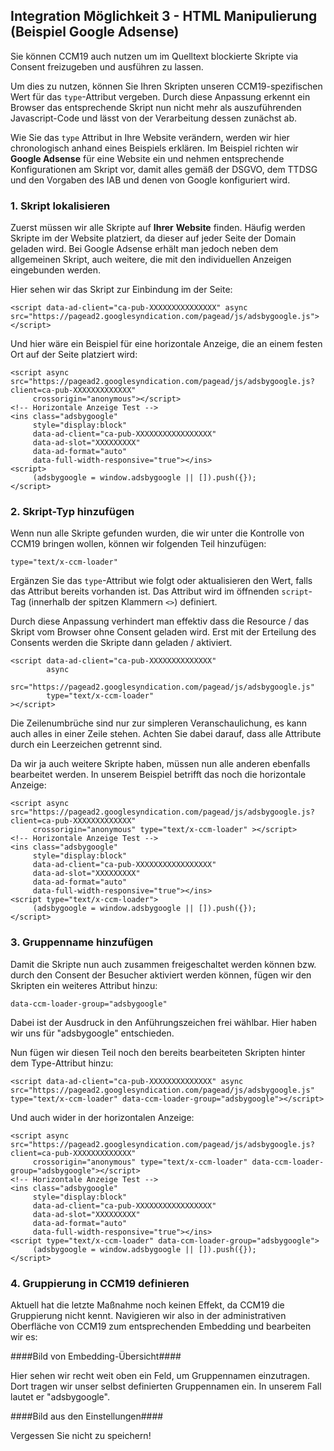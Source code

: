 ## Integration Möglichkeit 3 - HTML Manipulierung (Beispiel Google Adsense)

Sie können CCM19 auch nutzen um im Quelltext blockierte Skripte via Consent freizugeben und ausführen zu lassen.

Um dies zu nutzen, können Sie Ihren Skripten unseren CCM19-spezifischen Wert für das `type`-Attribut vergeben. Durch diese Anpassung erkennt ein Browser das entsprechende Skript nun nicht mehr als auszuführenden Javascript-Code und lässt von der Verarbeitung dessen zunächst ab.

Wie Sie das `type` Attribut in Ihre Website verändern, werden wir hier chronologisch anhand eines Beispiels erklären. Im Beispiel richten wir **Google Adsense** für eine Website ein und nehmen entsprechende Konfigurationen am Skript vor, damit alles gemäß der DSGVO, dem TTDSG und den Vorgaben des IAB und denen von Google konfiguriert wird.

### 1. Skript lokalisieren

Zuerst müssen wir alle Skripte auf **Ihrer** **Website** finden. Häufig werden Skripte im <head> der Website platziert, da dieser auf jeder Seite der Domain geladen wird. Bei Google Adsense erhält man jedoch neben dem allgemeinen Skript, auch weitere, die mit den individuellen Anzeigen eingebunden werden.

Hier sehen wir das Skript zur Einbindung im <head> der Seite:

```
<script data-ad-client="ca-pub-XXXXXXXXXXXXXXX" async src="https://pagead2.googlesyndication.com/pagead/js/adsbygoogle.js"></script>
```

Und hier wäre ein Beispiel für eine horizontale Anzeige, die an einem festen Ort auf der Seite platziert wird:

```
<script async src="https://pagead2.googlesyndication.com/pagead/js/adsbygoogle.js?client=ca-pub-XXXXXXXXXXXXX"
     crossorigin="anonymous"></script>
<!-- Horizontale Anzeige Test -->
<ins class="adsbygoogle"
     style="display:block"
     data-ad-client="ca-pub-XXXXXXXXXXXXXXXXX"
     data-ad-slot="XXXXXXXXX"
     data-ad-format="auto"
     data-full-width-responsive="true"></ins>
<script>
     (adsbygoogle = window.adsbygoogle || []).push({});
</script>
```

### 2. Skript-Typ hinzufügen

Wenn nun alle Skripte gefunden wurden, die wir unter die Kontrolle von CCM19 bringen wollen, können wir folgenden Teil hinzufügen:

```
type="text/x-ccm-loader"
```

Ergänzen Sie das `type`-Attribut wie folgt oder aktualisieren den Wert, falls das Attribut bereits vorhanden ist. Das Attribut wird im öffnenden `script`-Tag (innerhalb der spitzen Klammern `<>`) definiert.

Durch diese Anpassung verhindert man effektiv dass die Resource / das Skript vom Browser ohne Consent geladen wird. Erst mit der Erteilung des Consents werden die Skripte dann geladen / aktiviert.

```
<script data-ad-client="ca-pub-XXXXXXXXXXXXXX" 
        async 
        src="https://pagead2.googlesyndication.com/pagead/js/adsbygoogle.js" 
        type="text/x-ccm-loader"
></script>
```

Die Zeilenumbrüche sind nur zur simpleren Veranschaulichung, es kann auch alles in einer Zeile stehen. Achten Sie dabei darauf, dass alle Attribute durch ein Leerzeichen getrennt sind.

Da wir ja auch weitere Skripte haben, müssen nun alle anderen ebenfalls bearbeitet werden. In unserem Beispiel betrifft das noch die horizontale Anzeige:

```
<script async src="https://pagead2.googlesyndication.com/pagead/js/adsbygoogle.js?client=ca-pub-XXXXXXXXXXXXX"
     crossorigin="anonymous" type="text/x-ccm-loader" ></script>
<!-- Horizontale Anzeige Test -->
<ins class="adsbygoogle"
     style="display:block"
     data-ad-client="ca-pub-XXXXXXXXXXXXXXXXX"
     data-ad-slot="XXXXXXXXX"
     data-ad-format="auto"
     data-full-width-responsive="true"></ins>
<script type="text/x-ccm-loader">
     (adsbygoogle = window.adsbygoogle || []).push({});
</script>
```

### 3. Gruppenname hinzufügen

Damit die Skripte nun auch zusammen freigeschaltet werden können bzw. durch den Consent der Besucher aktiviert werden können, fügen wir den Skripten ein weiteres Attribut hinzu:

```
data-ccm-loader-group="adsbygoogle"
```

Dabei ist der Ausdruck in den Anführungszeichen frei wählbar. Hier haben wir uns für "adsbygoogle" entschieden.

Nun fügen wir diesen Teil noch den bereits bearbeiteten Skripten hinter dem Type-Attribut hinzu:

```
<script data-ad-client="ca-pub-XXXXXXXXXXXXXX" async src="https://pagead2.googlesyndication.com/pagead/js/adsbygoogle.js" type="text/x-ccm-loader" data-ccm-loader-group="adsbygoogle"></script>
```

Und auch wider in der horizontalen Anzeige:

```
<script async src="https://pagead2.googlesyndication.com/pagead/js/adsbygoogle.js?client=ca-pub-XXXXXXXXXXXXX"
     crossorigin="anonymous" type="text/x-ccm-loader" data-ccm-loader-group="adsbygoogle"></script>
<!-- Horizontale Anzeige Test -->
<ins class="adsbygoogle"
     style="display:block"
     data-ad-client="ca-pub-XXXXXXXXXXXXXXXXX"
     data-ad-slot="XXXXXXXXX"
     data-ad-format="auto"
     data-full-width-responsive="true"></ins>
<script type="text/x-ccm-loader" data-ccm-loader-group="adsbygoogle">
     (adsbygoogle = window.adsbygoogle || []).push({});
</script>
```

### 4. Gruppierung in CCM19 definieren

Aktuell hat die letzte Maßnahme noch keinen Effekt, da CCM19 die Gruppierung nicht kennt. Navigieren wir also in der administrativen Oberfläche von CCM19 zum entsprechenden Embedding und bearbeiten wir es:

\####Bild von Embedding-Übersicht####

Hier sehen wir recht weit oben ein Feld, um Gruppennamen einzutragen. Dort tragen wir unser selbst definierten Gruppennamen ein. In unserem Fall lautet er "adsbygoogle".

\####Bild aus den Einstellungen####

Vergessen Sie nicht zu speichern!